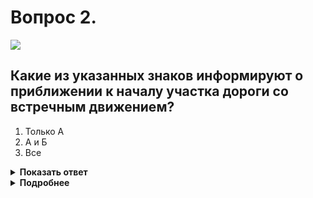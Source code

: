 # Вопрос 2.

![](https://s.drom.ru/i24227/pdd/tickets/2016/1542608946.jpg)

## Какие из указанных знаков информируют о приближении к началу участка дороги со встречным движением?

1. Только А
2. А и Б
3. Все

<details>
<summary><b>Показать ответ</b></summary>
Правильный ответ: 1
</details>
<details>
<summary><b>Подробнее</b></summary>
Только предупреждающий знак «А» – 1.21 «Двустороннее движение» – устанавливается перед проезжей частью со встречным движением, если ему предшествовал участок дороги с односторонним движением.
Знак «Б» – 5.8 «Реверсивное движение» – информирует о начале участка дороги, на котором на одной или нескольких полосах направление движения может изменяться на противоположное.
Знак «В» – 5.15.7 «Направление движения по полосам» – указывает организацию движения в обоих направлениях на трёхполосной дороге.
(«Дорожные знаки»)
</details>
